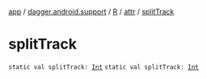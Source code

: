 [app](../../../index.md) / [dagger.android.support](../../index.md) / [R](../index.md) / [attr](index.md) / [splitTrack](./split-track.md)

# splitTrack

`static val splitTrack: `[`Int`](https://kotlinlang.org/api/latest/jvm/stdlib/kotlin/-int/index.html)
`static val splitTrack: `[`Int`](https://kotlinlang.org/api/latest/jvm/stdlib/kotlin/-int/index.html)